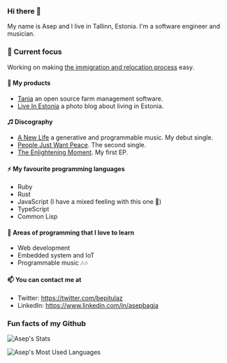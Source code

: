 ### Hi there 👋

My name is Asep and I live in Tallinn, Estonia. I'm a software engineer and musician.

### 🎯 Current focus

Working on making [the immigration and relocation process](https://jobbatical.com) easy.

#### 🔭 My products

- [Tania](https://usetania.org) an open source farm management software.
- [Live In Estonia](https://www.liveinestonia.com) a photo blog about living in Estonia.

#### ♫ Discography
- [A New Life](https://artists.landr.com/692531292711) a generative and programmable music. My debut single.
- [People Just Want Peace](https://artists.landr.com/692531433367). The second single.
- [The Enlightening Moment](https://artists.landr.com/692531599346). My first EP.

#### ⚡ My favourite programming languages

- Ruby
- Rust
- JavaScript (I have a mixed feeling with this one 🤭)
- TypeScript
- Common Lisp

#### 🌱 Areas of programming that I love to learn

- Web development
- Embedded system and IoT
- Programmable music 🎶🎶

#### 📫 You can contact me at
- Twitter: https://twitter.com/bepitulaz
- LinkedIn: https://www.linkedin.com/in/asepbagja

### Fun facts of my Github
![Asep's Stats](https://github-readme-stats.vercel.app/api?username=bepitulaz&show_icons=true)

![Asep's Most Used Languages](https://github-readme-stats.vercel.app/api/top-langs/?username=bepitulaz&theme=blue-green)
<!--
Fact

**bepitulaz/bepitulaz** is a ✨ _special_ ✨ repository because its `README.md` (this file) appears on your GitHub profile.

Here are some ideas to get you started:

- 🔭 I’m currently working on ...
- 🌱 I’m currently learning ...
- 👯 I’m looking to collaborate on ...
- 🤔 I’m looking for help with ...
- 💬 Ask me about ...
- 📫 How to reach me: ...
- 😄 Pronouns: ...
- ⚡ Fun fact: ...
-->

